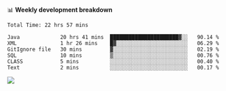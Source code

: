 

📊 **Weekly development breakdown**
<!--START_SECTION:waka-->

```text
Total Time: 22 hrs 57 mins

Java             20 hrs 41 mins  ██████████████████████▓░░   90.14 %
XML              1 hr 26 mins    █▓░░░░░░░░░░░░░░░░░░░░░░░   06.29 %
GitIgnore file   30 mins         ▓░░░░░░░░░░░░░░░░░░░░░░░░   02.19 %
SQL              10 mins         ▒░░░░░░░░░░░░░░░░░░░░░░░░   00.76 %
CLASS            5 mins          ░░░░░░░░░░░░░░░░░░░░░░░░░   00.40 %
Text             2 mins          ░░░░░░░░░░░░░░░░░░░░░░░░░   00.17 %
```

<!--END_SECTION:waka-->

<p align="left" dir="auto">
  <a href="#">
    <img src="https://github-readme-stats.vercel.app/api?username=JiHongYuan&show_icons=true&inc">
  </a>
</p>
